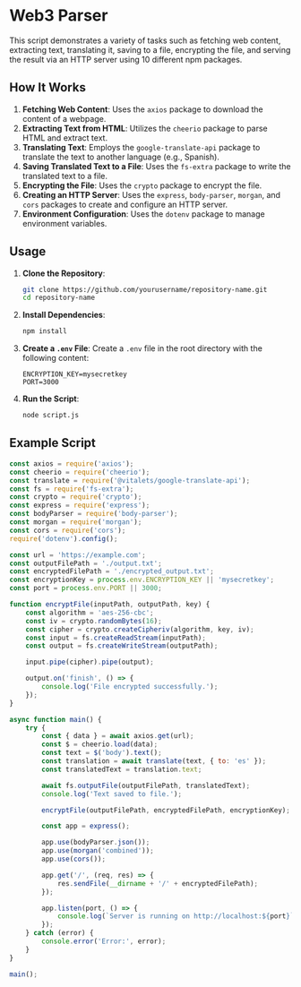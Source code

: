 # Web3 Parser

This script demonstrates a variety of tasks such as fetching web content, extracting text, translating it, saving to a file, encrypting the file, and serving the result via an HTTP server using 10 different npm packages.

## How It Works

1. **Fetching Web Content**: Uses the `axios` package to download the content of a webpage.
2. **Extracting Text from HTML**: Utilizes the `cheerio` package to parse HTML and extract text.
3. **Translating Text**: Employs the `google-translate-api` package to translate the text to another language (e.g., Spanish).
4. **Saving Translated Text to a File**: Uses the `fs-extra` package to write the translated text to a file.
5. **Encrypting the File**: Uses the `crypto` package to encrypt the file.
6. **Creating an HTTP Server**: Uses the `express`, `body-parser`, `morgan`, and `cors` packages to create and configure an HTTP server.
7. **Environment Configuration**: Uses the `dotenv` package to manage environment variables.

## Usage

1. **Clone the Repository**:
    ```bash
    git clone https://github.com/yourusername/repository-name.git
    cd repository-name
    ```

2. **Install Dependencies**:
    ```bash
    npm install
    ```

3. **Create a `.env` File**:
    Create a `.env` file in the root directory with the following content:
    ```env
    ENCRYPTION_KEY=mysecretkey
    PORT=3000
    ```

4. **Run the Script**:
    ```bash
    node script.js
    ```

## Example Script

```javascript
const axios = require('axios');
const cheerio = require('cheerio');
const translate = require('@vitalets/google-translate-api');
const fs = require('fs-extra');
const crypto = require('crypto');
const express = require('express');
const bodyParser = require('body-parser');
const morgan = require('morgan');
const cors = require('cors');
require('dotenv').config();

const url = 'https://example.com';
const outputFilePath = './output.txt';
const encryptedFilePath = './encrypted_output.txt';
const encryptionKey = process.env.ENCRYPTION_KEY || 'mysecretkey';
const port = process.env.PORT || 3000;

function encryptFile(inputPath, outputPath, key) {
    const algorithm = 'aes-256-cbc';
    const iv = crypto.randomBytes(16);
    const cipher = crypto.createCipheriv(algorithm, key, iv);
    const input = fs.createReadStream(inputPath);
    const output = fs.createWriteStream(outputPath);

    input.pipe(cipher).pipe(output);

    output.on('finish', () => {
        console.log('File encrypted successfully.');
    });
}

async function main() {
    try {
        const { data } = await axios.get(url);
        const $ = cheerio.load(data);
        const text = $('body').text();
        const translation = await translate(text, { to: 'es' });
        const translatedText = translation.text;

        await fs.outputFile(outputFilePath, translatedText);
        console.log('Text saved to file.');

        encryptFile(outputFilePath, encryptedFilePath, encryptionKey);

        const app = express();

        app.use(bodyParser.json());
        app.use(morgan('combined'));
        app.use(cors());

        app.get('/', (req, res) => {
            res.sendFile(__dirname + '/' + encryptedFilePath);
        });

        app.listen(port, () => {
            console.log(`Server is running on http://localhost:${port}`);
        });
    } catch (error) {
        console.error('Error:', error);
    }
}

main();

